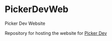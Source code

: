 # PickerDevWeb
Picker Dev Website

Repository for hosting the website for [Picker Dev](http://pickerdev.katet.software/)
